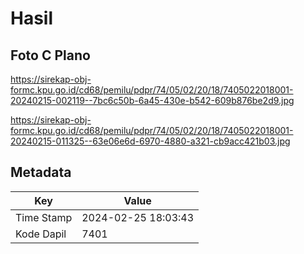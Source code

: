 # Hasil

## Foto C Plano

https://sirekap-obj-formc.kpu.go.id/cd68/pemilu/pdpr/74/05/02/20/18/7405022018001-20240215-002119--7bc6c50b-6a45-430e-b542-609b876be2d9.jpg

https://sirekap-obj-formc.kpu.go.id/cd68/pemilu/pdpr/74/05/02/20/18/7405022018001-20240215-011325--63e06e6d-6970-4880-a321-cb9acc421b03.jpg


## Metadata

| Key        | Value               |
| ---------- | ------------------- |
| Time Stamp | 2024-02-25 18:03:43 |
| Kode Dapil | 7401                |



